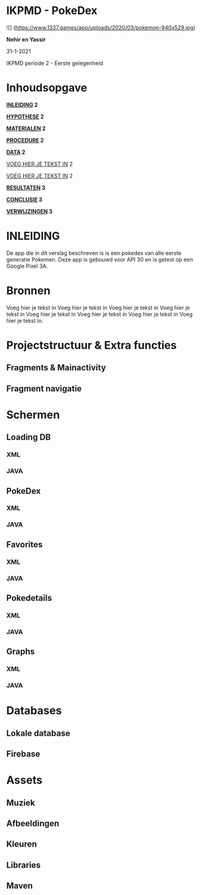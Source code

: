# IKPMD - PokeDex

![] (https://www.1337.games/app/uploads/2020/03/pokemon-940x529.jpg)

**Nehir en Yassir**

31-1-2021

IKPMD periode 2 - Eerste gelegenheid

#

# Inhoudsopgave

**[INLEIDING](#_9nvi5xgmjvpe) 2**

**[HYPOTHESE](#_75rf4vta81ax) 2**

**[MATERIALEN](#_lquiyrwpy6ke) 2**

**[PROCEDURE](#_kn5uvgo00ajj) 2**

**[DATA](#_o8rmzovhszmh) 2**

[VOEG HIER JE TEKST IN](#_riu7lqlxpqrr) 2

[VOEG HIER JE TEKST IN](#_ai85dxyqa8ti) 2

**[RESULTATEN](#_1iz5pbeqzw6g) 3**

**[CONCLUSIE](#_chou9188p6co) 3**

**[VERWIJZINGEN](#_upsdn5xevax7) 3**

#

# INLEIDING

De app die in dit verslag beschreven is is een pokedex van alle eerste generatie Pokemen. Deze app is gebouwd voor API 30 en is getest op een Google Pixel 3A.


# Bronnen

Voeg hier je tekst in Voeg hier je tekst in Voeg hier je tekst in Voeg hier je tekst in Voeg hier je tekst in Voeg hier je tekst in Voeg hier je tekst in Voeg hier je tekst in.


# Projectstructuur & Extra functies

## Fragments & Mainactivity

## Fragment navigatie



# Schermen

## Loading DB

### XML

### JAVA


## PokeDex

### XML

### JAVA

## Favorites

### XML

### JAVA


## Pokedetails

### XML

### JAVA


## Graphs

### XML

### JAVA




# Databases

## Lokale database

## Firebase


# Assets
## Muziek
## Afbeeldingen
## Kleuren
## Libraries
## Maven


####
